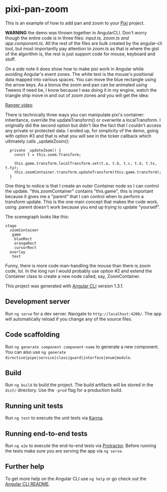 # pixi-pan-zoom
This is an example of how to add pan and zoom to your [Pixi](https://pixijs.com) project.

**WARNING** the demo was thrown together in AngularCLI. Don't worry though the entire code is in three files: *input.ts, zoom.ts and app.component.ts*. All the rest of the files are bulk created by the angular-cli tool, but most importantly pay attention to *zoom.ts* as that is where the gist of the algorithm is, the rest is just support code for mouse, keyboard and stuff.

On a side note it does show how to make pixi work in Angular while avoiding Angular's event zones. The white text is the mouse's positional data mapped into various spaces. You can move the blue rectangle using the arrow keys. As a bonus the zoom and pan can be animated using Tweens if need be, I know because I was doing it in my engine, watch the triangle ship move in and out of zoom zones and you will get the idea:

[Ranger video](https://plus.google.com/u/0/b/109136453872758385259/photos/photo/109136453872758385259/6068339953594223986?icm=false&iso=true)

There is technically three ways you can manipulate pixi's container: inheritance, override the updateTransform() or overwrite a localTransform. I originally did the second option but didn't like the fact that I couldn't access any private or protected data. I ended up, for simplicity of the demo, going with option #3 and that is what you will see in the ticker callback which ultimately calls _updateZoom():

      private _updateZoom() {
        const t = this.zoom.Transform;

        this.game.transform.localTransform.set(t.a, t.b, t.c, t.d, t.tx, t.ty);
        this.zoomContainer.transform.updateTransform(this.game.transform);
      }

One thing to notice is that I create an outer Container node so I can control the update. "this.zoomContainer" contains "this.game", this is important because it gives me a "parent" that I can control when to perform a transform update. This is the one main concept that makes the code work, using .parent doesn't work because you end up trying to update "yourself".

The scenegraph looks like this:

    stage
      zoomContainer
       game
        blueRect
        orangeRect
        cursorRect
      overlay
       text
   
Funny, there is more code man-handling the mouse than there is zoom code, lol. In the long run I would probably use option #2 and extend the Container class to create a new node called, say, ZoomContainer.


This project was generated with [Angular CLI](https://github.com/angular/angular-cli) version 1.3.1.

## Development server

Run `ng serve` for a dev server. Navigate to `http://localhost:4200/`. The app will automatically reload if you change any of the source files.

## Code scaffolding

Run `ng generate component component-name` to generate a new component. You can also use `ng generate directive|pipe|service|class|guard|interface|enum|module`.

## Build

Run `ng build` to build the project. The build artifacts will be stored in the `dist/` directory. Use the `-prod` flag for a production build.

## Running unit tests

Run `ng test` to execute the unit tests via [Karma](https://karma-runner.github.io).

## Running end-to-end tests

Run `ng e2e` to execute the end-to-end tests via [Protractor](http://www.protractortest.org/).
Before running the tests make sure you are serving the app via `ng serve`.

## Further help

To get more help on the Angular CLI use `ng help` or go check out the [Angular CLI README](https://github.com/angular/angular-cli/blob/master/README.md).
